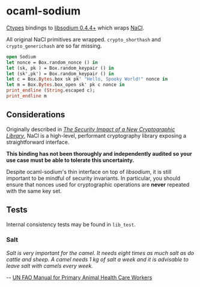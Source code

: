 # ocaml-sodium

[Ctypes](https://github.com/ocamllabs/ocaml-ctypes) bindings to
[libsodium 0.4.4+](https://github.com/jedisct1/libsodium) which wraps
[NaCl](http://nacl.cr.yp.to/).

All original NaCl primitives are wrapped. `crypto_shorthash` and
`crypto_generichash` are so far missing.

``` ocaml
open Sodium
let nonce = Box.random_nonce () in
let (sk, pk ) = Box.random_keypair () in
let (sk',pk') = Box.random_keypair () in
let c = Box.Bytes.box sk pk' "Hello, Spooky World!" nonce in
let m = Box.Bytes.box_open sk' pk c nonce in
print_endline (String.escaped c);
print_endline m
```

## Considerations

Originally described in [*The Security Impact of a New Cryptographic
Library*](http://cryptojedi.org/papers/coolnacl-20111201.pdf), NaCl is a
high-level, performant cryptography library exposing a straightforward
interface.

**This binding has not been thoroughly and independently audited so your
use case must be able to tolerate this uncertainty.**

Despite ocaml-sodium's thin interface on top of *libsodium*, it is still
important to be mindful of security invariants. In particular, you
should ensure that nonces used for cryptographic operations are
**never** repeated with the same key set.

## Tests

Internal consistency tests may be found in `lib_test`.

### Salt

*Salt is very important for the camel. It needs eight times as much salt
as do cattle and sheep. A camel needs 1 kg of salt a week and it is
advisable to leave salt with camels every week.*

-- [UN FAO Manual for Primary Animal Health Care Workers](http://www.fao.org/docrep/t0690e/t0690e09.htm#unit%2061:%20feeding%20and%20watering%20of%20camels)
